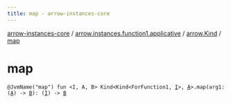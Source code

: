 ```yaml
---
title: map - arrow-instances-core
---
```


[arrow-instances-core](../../index.html) / [arrow.instances.function1.applicative](../index.html) / [arrow.Kind](index.html) / [map](./map.html)

# map

`@JvmName("map") fun <I, A, B> Kind<Kind<ForFunction1, `[`I`](map.html#I)`>, `[`A`](map.html#A)`>.map(arg1: (`[`A`](map.html#A)`) -> `[`B`](map.html#B)`): (`[`I`](map.html#I)`) -> `[`B`](map.html#B)